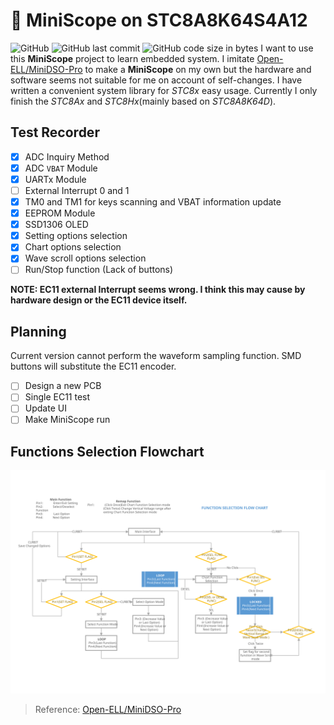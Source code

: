 # :rocket: MiniScope on STC8A8K64S4A12

![GitHub](https://img.shields.io/github/license/HangX-Ma/MiniScpoe-STC8A?color=blue&logo=github&logoColor=black) ![GitHub last commit](https://img.shields.io/github/last-commit/HangX-Ma/MiniScpoe-STC8A?style=flat) ![GitHub code size in bytes](https://img.shields.io/github/languages/code-size/HangX-Ma/MiniScpoe-STC8A?color=green)
I want to use this **MiniScope** project to learn embedded system. I imitate [Open-ELL/MiniDSO-Pro](https://gitee.com/open-ell/mini-dso-pro) to make a **MiniScope** on my own but the hardware and software seems not suitable for me on account of self-changes. I have written a convenient system library for _STC8x_ easy usage. Currently I only finish the _STC8Ax_ and _STC8Hx_(mainly based on _STC8A8K64D_).

## Test Recorder
- [x] ADC Inquiry Method
- [x] ADC `VBAT` Module
- [x] UARTx Module
- [ ] External Interrupt 0 and 1
- [x] TM0 and TM1 for keys scanning and VBAT information update
- [x] EEPROM Module
- [x] SSD1306 OLED
- [x] Setting options selection
- [x] Chart options selection
- [x] Wave scroll options selection
- [ ] Run/Stop function (Lack of buttons)

**NOTE: EC11 external Interrupt seems wrong. I think this may cause by hardware design or the EC11 device itself.**

## Planning
Current version cannot perform the waveform sampling function. SMD buttons will substitute the EC11 encoder.

- [ ] Design a new PCB
- [ ] Single EC11 test
- [ ] Update UI 
- [ ] Make MiniScope run

## Functions Selection Flowchart
![MiniScopeUI](share/MiniScopeUI.svg)

> Reference: [Open-ELL/MiniDSO-Pro](https://gitee.com/open-ell/mini-dso-pro)